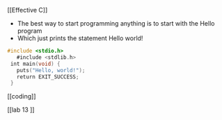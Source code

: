 [[Effective C]]
* The best way to start programming anything is to start with the Hello program 
* Which just prints the statement Hello world!
```C
#include <stdio.h>  
   #include <stdlib.h>  
 int main(void) {  
   puts("Hello, world!");  
   return EXIT_SUCCESS;  
 }
```


[[coding]]

[[lab 13 ]]